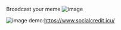 Broadcast your meme
![image](https://hcti.io/v1/image/133cc472-6208-4efa-9cf7-6c414b57f624)

![image](https://hcti.io/v1/image/0821dc81-7bef-409c-b3e3-46bbd75f799a)
demo:https://www.socialcredit.icu/
